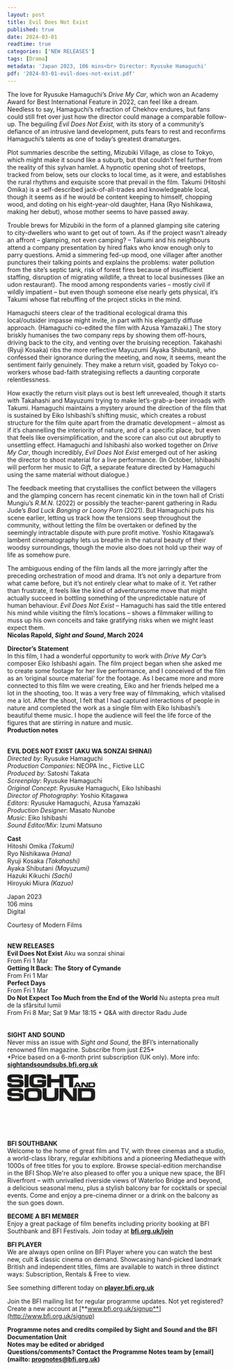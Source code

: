 ```yaml
---
layout: post
title: Evil Does Not Exist
published: true
date: 2024-03-01
readtime: true
categories: ['NEW RELEASES']
tags: [Drama]
metadata: 'Japan 2023, 106 mins<br> Director: Ryusuke Hamaguchi'
pdf: '2024-03-01-evil-does-not-exist.pdf'
---
```


The love for Ryusuke Hamaguchi’s _Drive My Car_, which won an Academy Award for Best International Feature in 2022, can feel like a dream. Needless to say, Hamaguchi’s refraction of Chekhov endures, but fans could still fret over just how the director could manage a comparable follow-up. The beguiling _Evil Does Not Exist,_ with its story of a community’s defiance of an intrusive land development, puts fears to rest and reconfirms Hamaguchi’s talents as one of today’s greatest dramaturges.

Plot summaries describe the setting, Mizubiki Village, as close to Tokyo, which might make it sound like a suburb, but that couldn’t feel further from the reality of this sylvan hamlet. A hypnotic opening shot of treetops, tracked from below, sets our clocks to local time, as it were, and establishes the rural rhythms and exquisite score that prevail in the film. Takumi (Hitoshi Omika) is a self-described jack-of-all-trades and knowledgeable local, though it seems as if he would be content keeping to himself, chopping wood, and doting on his eight-year-old daughter, Hana (Ryo Nishikawa, making her debut), whose mother seems to have passed away.

Trouble brews for Mizubiki in the form of a planned glamping site catering to city-dwellers who want to get out of town. As if the project wasn’t already an affront – glamping, not even camping? – Takumi and his neighbours attend a company presentation by hired flaks who know enough only to parry questions. Amid a simmering fed-up mood, one villager after another punctures their talking points and explains the problems: water pollution from the site’s septic tank, risk of forest fires because of insufficient staffing, disruption of migrating wildlife, a threat to local businesses (like an udon restaurant). The mood among respondents varies – mostly civil if wildly impatient – but even though someone else nearly gets physical, it’s Takumi whose flat rebuffing of the project sticks in the mind.

Hamaguchi steers clear of the traditional ecological drama this local/outsider impasse might invite, in part with his elegantly diffuse approach. (Hamaguchi co-edited the film with Azusa Yamazaki.) The story briskly humanises the two company reps by showing them off-hours, driving back to the city, and venting over the bruising reception. Takahashi (Ryuji Kosaka) ribs the more reflective Mayuzumi (Ayaka Shibutani), who confessed their ignorance during the meeting, and now, it seems, meant the sentiment fairly genuinely. They make a return visit, goaded by Tokyo co-workers whose bad-faith strategising reflects a daunting corporate relentlessness.

How exactly the return visit plays out is best left unrevealed, though it starts with Takahashi and Mayuzumi trying to make let’s-grab-a-beer inroads with Takumi. Hamaguchi maintains a mystery around the direction of the film that is sustained by Eiko Ishibashi’s shifting music, which creates a robust structure for the film quite apart from the dramatic development – almost as if it’s channelling the interiority of nature, and of a specific place, but even that feels like oversimplification, and the score can also cut out abruptly to unsettling effect. Hamaguchi and Ishibashi also worked together on _Drive My Car_, though incredibly, _Evil Does Not Exist_ emerged out of her asking the director to shoot material for a live performance. (In October, Ishibashi will perform her music to _Gift_, a separate feature directed by Hamaguchi using the same material without dialogue.)

The feedback meeting that crystallises the conflict between the villagers and the glamping concern has recent cinematic kin in the town hall of Cristi Mungiu’s _R.M.N._ (2022) or possibly the teacher-parent gathering in Radu Jude’s _Bad Luck Banging or Loony Porn_ (2021). But Hamaguchi puts his scene earlier, letting us track how the tensions seep throughout the community, without letting the film be overtaken or defined by the seemingly intractable dispute with pure profit motive. Yoshio Kitagawa’s lambent cinematography lets us breathe in the natural beauty of their woodsy surroundings, though the movie also does not hold up their way of life as somehow pure.

The ambiguous ending of the film lands all the more jarringly after the preceding orchestration of mood and drama. It’s not only a departure from what came before, but it’s not entirely clear what to make of it. Yet rather than frustrate, it feels like the kind of adventuresome move that might actually succeed in bottling something of the unpredictable nature of human behaviour. _Evil Does Not Exist_ – Hamaguchi has said the title entered his mind while visiting the film’s locations – shows a filmmaker willing to muss up his own conceits and take gratifying risks when we might least expect them.  
**Nicolas Rapold, _Sight and Sound_, March 2024**

**Director’s Statement**  
In this film, I had a wonderful opportunity to work with _Drive My Car_’s composer Eiko Ishibashi again. The film project began when she asked me to create some footage for her live performance, and I conceived of the film as an ‘original source material’ for the footage. As I became more and more connected to this film we were creating, Eiko and her friends helped me a lot in the shooting, too. It was a very free way of filmmaking, which vitalised me a lot. After the shoot, I felt that I had captured interactions of people in nature and completed the work as a single film with Eiko Ishibashi’s beautiful theme music. I hope the audience will feel the life force of the figures that are stirring in nature and music.  
**Production notes**
<br><br>

**EVIL DOES NOT EXIST (AKU WA SONZAI SHINAI)**  
_Directed by_: Ryusuke Hamaguchi  
_Production Companies_: NEOPA Inc., Fictive LLC  
_Produced by_: Satoshi Takata  
_Screenplay_: Ryusuke Hamaguchi  
_Original Concept_: Ryusuke Hamaguchi,  Eiko Ishibashi  
_Director of Photography_: Yoshio Kitagawa  
_Editors_: Ryusuke Hamaguchi, Azusa Yamazaki  
_Production Designer_: Masato Nunobe  
_Music_: Eiko Ishibashi  
_Sound Editor/Mix_: Izumi Matsuno

**Cast**  
Hitoshi Omika _(Takumi)_  
Ryo Nishikawa _(Hana)_  
Ryuji Kosaka _(Takahashi)_  
Ayaka Shibutani _(Mayuzumi)_  
Hazuki Kikuchi _(Sachi)_  
Hiroyuki Miura _(Kazuo)_

Japan 2023  
106 mins  
Digital

Courtesy of Modern Films
<br><br>

**NEW RELEASES**  
**Evil Does Not Exist** Aku wa sonzai shinai  
From Fri 1 Mar  
**Getting It Back: The Story of Cymande**  
From Fri 1 Mar  
**Perfect Days**  
From Fri 1 Mar  
**Do Not Expect Too Much from the End of the World** Nu astepta prea mult de la sfârsitul lumii  
From Fri 8 Mar; Sat 9 Mar 18:15 + Q&A with director Radu Jude  
<BR><BR>
**SIGHT AND SOUND**<br>
Never miss an issue with _Sight and Sound_, the BFI’s internationally renowned film magazine. Subscribe from just £25*<br>
*Price based on a 6-month print subscription (UK only). More info: [**sightandsoundsubs.bfi.org.uk**](https://sightandsoundsubs.bfi.org.uk/subscribe)

<img style="float: left;" src="/img/sight-and-sound.jpg" width="40%" height="40%"><br><br><br><br><br><br><br><br>

**BFI SOUTHBANK**  
Welcome to the home of great film and TV, with three cinemas and a studio, a world-class library, regular exhibitions and a pioneering Mediatheque with 1000s of free titles for you to explore. Browse special-edition merchandise in the BFI Shop.We&#39;re also pleased to offer you a unique new space, the BFI Riverfront – with unrivalled riverside views of Waterloo Bridge and beyond, a delicious seasonal menu, plus a stylish balcony bar for cocktails or special events. Come and enjoy a pre-cinema dinner or a drink on the balcony as the sun goes down.  

**BECOME A BFI MEMBER**  
Enjoy a great package of film benefits including priority booking at BFI Southbank and BFI Festivals. Join today at [**bfi.org.uk/join**](http://www.bfi.org.uk/join)  

**BFI PLAYER**  
 We are always open online on BFI Player where you can watch the best new, cult &amp; classic cinema on demand. Showcasing hand-picked landmark British and independent titles, films are available to watch in three distinct ways: Subscription, Rentals &amp; Free to view.  

See something different today on [**player.bfi.org.uk**](https://player.bfi.org.uk)  

Join the BFI mailing list for regular programme updates. Not yet registered? Create a new account at [**www.bfi.org.uk/signup**](http://www.bfi.org.uk/signup)

**Programme notes and credits compiled by Sight and Sound and the BFI Documentation Unit  
Notes may be edited or abridged  
Questions/comments? Contact the Programme Notes team by [email](mailto: prognotes@bfi.org.uk)**

<!--stackedit_data:
eyJoaXN0b3J5IjpbLTE2ODEzNDcxMyw3MzA5OTgxMTZdfQ==
-->
